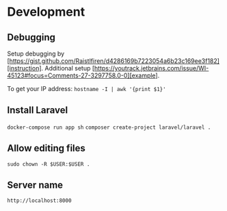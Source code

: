 # Development

## Debugging

Setup debugging by [https://gist.github.com/Raistlfiren/d4286169b7223054a6b23c169ee3f182][instruction].
Additional setup [https://youtrack.jetbrains.com/issue/WI-45123#focus=Comments-27-3297758.0-0][example].

To get your IP address: `hostname -I | awk '{print $1}'`

## Install Laravel

`docker-compose run app sh`
`composer create-project laravel/laravel .`

## Allow editing files
`sudo chown -R $USER:$USER .`

## Server name
`http://localhost:8000`